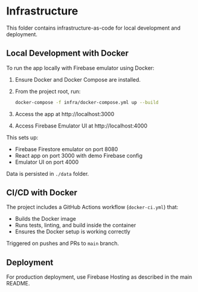 # Infrastructure

This folder contains infrastructure-as-code for local development and deployment.

## Local Development with Docker

To run the app locally with Firebase emulator using Docker:

1. Ensure Docker and Docker Compose are installed.

2. From the project root, run:
   ```bash
   docker-compose -f infra/docker-compose.yml up --build
   ```

3. Access the app at http://localhost:3000

4. Access Firebase Emulator UI at http://localhost:4000

This sets up:
- Firebase Firestore emulator on port 8080
- React app on port 3000 with demo Firebase config
- Emulator UI on port 4000

Data is persisted in `./data` folder.

## CI/CD with Docker

The project includes a GitHub Actions workflow (`docker-ci.yml`) that:
- Builds the Docker image
- Runs tests, linting, and build inside the container
- Ensures the Docker setup is working correctly

Triggered on pushes and PRs to `main` branch.

## Deployment

For production deployment, use Firebase Hosting as described in the main README.